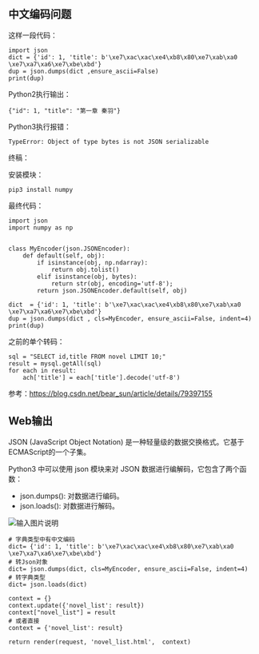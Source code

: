 ## 中文编码问题

这样一段代码：

```
import json
dict = {'id': 1, 'title': b'\xe7\xac\xac\xe4\xb8\x80\xe7\xab\xa0 \xe7\xa7\xa6\xe7\xbe\xbd'}
dup = json.dumps(dict ,ensure_ascii=False)
print(dup)
```

Python2执行输出：

```
{"id": 1, "title": "第一章 秦羽"}
```
Python3执行报错：

```
TypeError: Object of type bytes is not JSON serializable
```

终稿：

安装模块：

```
pip3 install numpy
```
最终代码：

```
import json
import numpy as np


class MyEncoder(json.JSONEncoder):
    def default(self, obj):
        if isinstance(obj, np.ndarray):
            return obj.tolist()
        elif isinstance(obj, bytes):
            return str(obj, encoding='utf-8');
        return json.JSONEncoder.default(self, obj)

dict  = {'id': 1, 'title': b'\xe7\xac\xac\xe4\xb8\x80\xe7\xab\xa0 \xe7\xa7\xa6\xe7\xbe\xbd'}
dup = json.dumps(dict , cls=MyEncoder, ensure_ascii=False, indent=4)
print(dup)
```

之前的单个转码：


```
sql = "SELECT id,title FROM novel LIMIT 10;"
result = mysql.getAll(sql)
for each in result:
    ach['title'] = each['title'].decode('utf-8')
```


参考：https://blog.csdn.net/bear_sun/article/details/79397155

## Web输出

JSON (JavaScript Object Notation) 是一种轻量级的数据交换格式。它基于ECMAScript的一个子集。

Python3 中可以使用 json 模块来对 JSON 数据进行编解码，它包含了两个函数：

- json.dumps(): 对数据进行编码。
- json.loads(): 对数据进行解码。

![输入图片说明](https://images.gitee.com/uploads/images/2018/1114/132343_e5cd8155_87650.png "python-json.png")

```
# 字典类型中有中文编码
dict= {'id': 1, 'title': b'\xe7\xac\xac\xe4\xb8\x80\xe7\xab\xa0 \xe7\xa7\xa6\xe7\xbe\xbd'}
# 转Json对象
dict= json.dumps(dict, cls=MyEncoder, ensure_ascii=False, indent=4)
# 转字典类型
dict= json.loads(dict)

context = {}
context.update({'novel_list': result})
context["novel_list"] = result
# 或者直接
context = {'novel_list': result}

return render(request, 'novel_list.html',  context)
```

     
